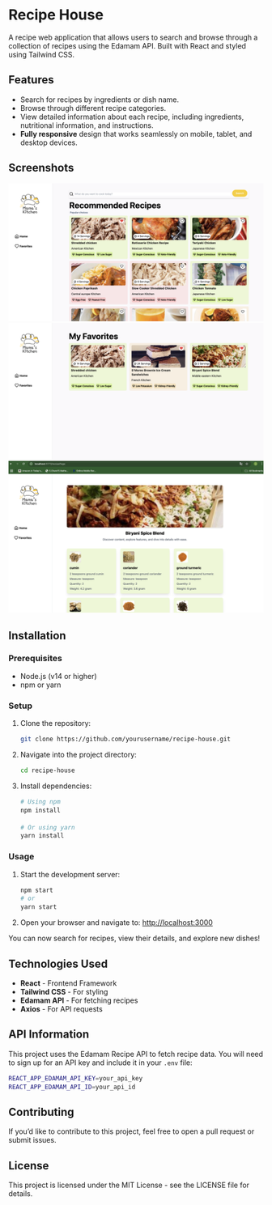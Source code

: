 # Recipe House

A recipe web application that allows users to search and browse through a collection of recipes using the Edamam API. Built with React and styled using Tailwind CSS.

## Features
- Search for recipes by ingredients or dish name.
- Browse through different recipe categories.
- View detailed information about each recipe, including ingredients, nutritional information, and instructions.
- **Fully responsive** design that works seamlessly on mobile, tablet, and desktop devices.

## Screenshots
![Recipe House Screenshot](https://github.com/mjsswaroop/recipe-house/blob/076bda6f049a8f788b3aab72660bfbbc8f88d4b7/src/assets/s1.png)
![Recipe House Screenshot](https://github.com/mjsswaroop/recipe-house/blob/076bda6f049a8f788b3aab72660bfbbc8f88d4b7/src/assets/s2.png)
![Recipe House Screenshot](https://github.com/mjsswaroop/recipe-house/blob/076bda6f049a8f788b3aab72660bfbbc8f88d4b7/src/assets/s3.png)
## Installation

### Prerequisites
- Node.js (v14 or higher)
- npm or yarn

### Setup
1. Clone the repository:
   ```bash
   git clone https://github.com/yourusername/recipe-house.git
   ```
2. Navigate into the project directory:
   ```bash
   cd recipe-house
   ```
3. Install dependencies:
   ```bash
   # Using npm
   npm install
   
   # Or using yarn
   yarn install
   ```

### Usage
1. Start the development server:
   ```bash
   npm start
   # or
   yarn start
   ```
2. Open your browser and navigate to:
   [http://localhost:3000](http://localhost:3000)

You can now search for recipes, view their details, and explore new dishes!

## Technologies Used
- **React** - Frontend Framework
- **Tailwind CSS** - For styling
- **Edamam API** - For fetching recipes
- **Axios** - For API requests

## API Information
This project uses the Edamam Recipe API to fetch recipe data. You will need to sign up for an API key and include it in your `.env` file:

```bash
REACT_APP_EDAMAM_API_KEY=your_api_key
REACT_APP_EDAMAM_API_ID=your_api_id
```

## Contributing
If you’d like to contribute to this project, feel free to open a pull request or submit issues.

## License
This project is licensed under the MIT License - see the LICENSE file for details.

